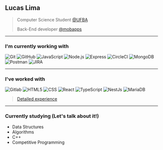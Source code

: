 ##  Lucas Lima

<div align='left'>

> Computer Science Student [@UFBA](https://github.com/LucasDSL/Faculdade) 
> 
> Back-End developer [@mobapps](https://mobapps.com.br/)

</div>

----
### I'm currently working with 

![Git](https://img.shields.io/badge/-Git-black?style=flat-square&logo=git)
![GitHub](https://img.shields.io/badge/-GitHub-black?style=flat-square&logo=Github)
![JavaScript](https://img.shields.io/badge/-JavaScript-black?style=flat-square&logo=javascript)
![Node.js](https://img.shields.io/badge/-NodeJs-05122A?style=flat-square&logo=Node.js)
![Express](https://img.shields.io/badge/-Express-05122A?style=flat-square&logo=express)
![CircleCI](https://img.shields.io/badge/-CircleCI-05122A?style=flat-square&logo=CircleCI)
![MongoDB](https://img.shields.io/badge/-MongoDB-459024?style=flat-square&logo=MongoDB)
![Postman](https://img.shields.io/badge/-Postman-a0670b?style=flat-square&logo=postman)
![JIRA](https://img.shields.io/badge/-JIRA-0052CC?style=flat-square&logo=jira)
 
----

### I've worked with 

![Gitlab](https://img.shields.io/badge/-Gitlab-05122A?style=flat-square&logo=Gitlab)
![HTML5](https://img.shields.io/badge/-HTML5-E34F26?style=flat-square&logo=HTML5&logoColor=white)
![CSS](https://img.shields.io/badge/-CSS3-1572B6?style=flat-square&logo=CSS3)
![React](https://img.shields.io/badge/-React-05122A?style=flat-square&logo=react)
![TypeScript](https://img.shields.io/badge/-TypeScript-59C0EA?style=flat-square&logo=Typescript)
![NestJs](https://img.shields.io/badge/-NestJs-E0234D?style=flat-square&logo=NestJs)
![MariaDB](https://img.shields.io/badge/-MariaDB-1972b5?style=flat-square&logo=MariaDB)

> [Detailed experience](https://www.linkedin.com/in/lucasdsl/?locale=en_US)

----
### Currently studying (Let's talk about it!)
- Data Structures 
- Algorithms 
- C++ 
- Competitive Programming